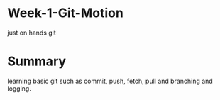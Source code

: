 # Week-1-Git-Motion
just on hands git


# Summary
learning basic git such as commit, push, fetch, pull and branching and logging.